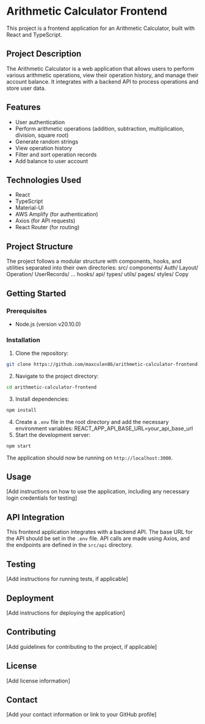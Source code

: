 # Arithmetic Calculator Frontend

This project is a frontend application for an Arithmetic Calculator, built with React and TypeScript.

## Project Description

The Arithmetic Calculator is a web application that allows users to perform various arithmetic operations, view their operation history, and manage their account balance. It integrates with a backend API to process operations and store user data.

## Features

- User authentication
- Perform arithmetic operations (addition, subtraction, multiplication, division, square root)
- Generate random strings
- View operation history
- Filter and sort operation records
- Add balance to user account

## Technologies Used

- React
- TypeScript
- Material-UI
- AWS Amplify (for authentication)
- Axios (for API requests)
- React Router (for routing)

## Project Structure

The project follows a modular structure with components, hooks, and utilities separated into their own directories:
src/
components/
Auth/
Layout/
Operation/
UserRecords/
...
hooks/
api/
types/
utils/
pages/
styles/
Copy
## Getting Started

### Prerequisites

- Node.js (version v20.10.0)

### Installation

1. Clone the repository:
```bash
git clone https://github.com/maxculen86/arithmetic-calculator-frontend.git
```
2. Navigate to the project directory:
```bash
cd arithmetic-calculator-frontend
```
3. Install dependencies:
```bash
npm install
```

4. Create a `.env` file in the root directory and add the necessary environment variables:
REACT_APP_API_BASE_URL=your_api_base_url
5. Start the development server:
```bash
npm start
```

The application should now be running on `http://localhost:3000`.

## Usage

[Add instructions on how to use the application, including any necessary login credentials for testing]

## API Integration

This frontend application integrates with a backend API. The base URL for the API should be set in the `.env` file. API calls are made using Axios, and the endpoints are defined in the `src/api` directory.

## Testing

[Add instructions for running tests, if applicable]

## Deployment

[Add instructions for deploying the application]

## Contributing

[Add guidelines for contributing to the project, if applicable]

## License

[Add license information]

## Contact

[Add your contact information or link to your GitHub profile]